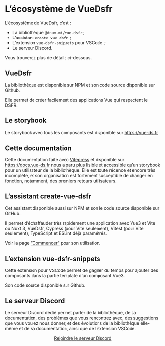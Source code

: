 # L’écosystème de VueDsfr

L’écosystème de VueDsfr, c’est :

- La bibliothèque <VIconLink href="https://www.npmjs.com/package/@gouvminint/vue-dsfr" icon="si-npm">`@dnum-mi/vue-dsfr`</VIconLink> ;
- L’assistant <VIconLink href="https://www.npmjs.com/package/create-vue-dsfr" icon="si-npm">`create-vue-dsfr` </VIconLink> ;
- L’extension <VIconLink href="https://github.com/dnum-mi/vue-dsfr-snippets" icon="si-visualstudiocode">`vue-dsfr-snippets` pour VSCode </VIconLink> ;
- Le <VIconLink href="https://discord.gg/jbBJ9769ZZ" icon="si-discord">serveur Discord</VIconLink>.

Vous trouverez plus de détails ci-dessous.

## VueDsfr

La bibliothèque est disponible sur <VIconLink href="https://www.npmjs.com/package/@gouvminint/vue-dsfr" icon="si-npm">NPM</VIconLink>
et son code source disponible sur <VIconLink href="https://github.com/dnum-mi/vue-dsfr" icon="si-github">Github</VIconLink>.

Elle permet de créer facilement des applications Vue qui respectent le DSFR.

## Le storybook

Le storybook avec tous les composants est disponible sur <https://vue-ds.fr>

## Cette documentation

Cette documentation faite avec [Vitepress](https://vitepress.dev/) et disponible sur <https://docs.vue-ds.fr> nous a paru plus lisible et accessible qu’un storybook pour un utilisateur de la bibliothèque. Elle est toute récence et encore très incomplète, et son organisation est fortement susceptible de changer en fonction, notamment, des premiers retours utilisateurs.

## L’assistant create-vue-dsfr

Cet assistant disponible aussi sur <VIconLink href="https://www.npmjs.com/package/create-vue-dsfr" icon="si-npm">NPM</VIconLink>
et son le code source disponible sur <VIconLink href="https://github.com/laruiss/create-vue-dsfr" icon="si-github">GitHub</VIconLink>.

Il permet d’échaffauder très rapidement une application avec Vue3 et Vite ou Nuxt 3, VueDsfr, Cypress (pour Vite seulement), Vitest (pour Vite seulement), TypeScript et ESLint déjà paramétrés.

Voir la page ["Commencer"](./pour-commencer.md#utiliser-create-vue-dsfr-fortement-recommande) pour son utilisation.

## L’extension vue-dsfr-snippets

Cette extension pour <VIconLink href="https://marketplace.visualstudio.com/items?itemName=stormier.vue-dsfr-snippets" icon="si-visualstudiocode">VSCode</VIconLink> permet de gagner du temps pour ajouter des composants dans la partie template d’un composant Vue3.

Son code source disponible sur <VIconLink href="https://github.com/laruiss/vue-dsfr-snippets" icon="si-github">Github</VIconLink>.

## Le serveur Discord

Le serveur Discord dédié permet parler de la bibliothèque, de sa documentation, des problèmes que vous rencontrez avec, des suggestions que vous voulez nous donner, et des évolutions de la bibliothèque elle-même et de sa documentation, ainsi que de l’extension VSCode.

<div style="text-align: center">
  <a href="https://discord.gg/jbBJ9769ZZ">
    Rejoindre le serveur Discord
    <VIcon name="si-discord" />
  </a>
</div>
